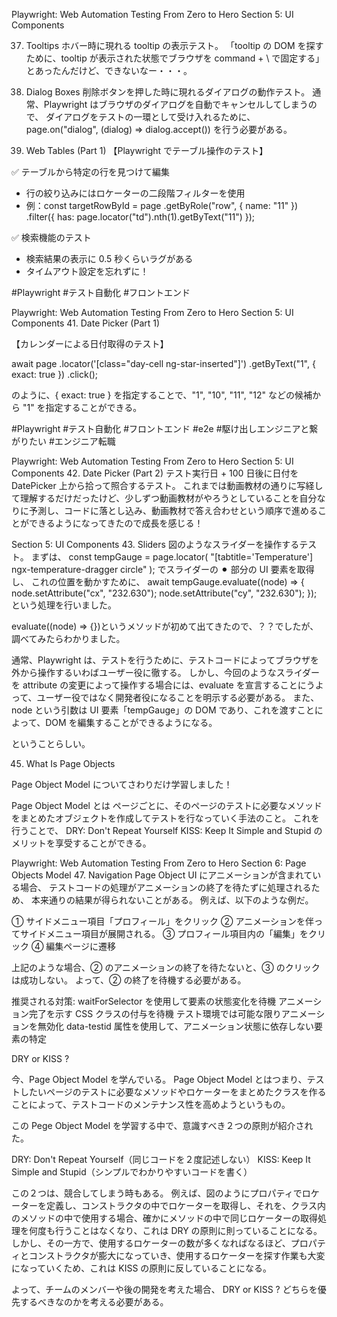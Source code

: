 Playwright: Web Automation Testing From Zero to Hero
Section 5: UI Components

37. Tooltips
    ホバー時に現れる tooltip の表示テスト。
    「tooltip の DOM を探すために、tooltip が表示された状態でブラウザを command + \ で固定する」
    とあったんだけど、できないなー・・・。

38. Dialog Boxes
    削除ボタンを押した時に現れるダイアログの動作テスト。
    通常、Playwright はブラウザのダイアログを自動でキャンセルしてしまうので、
    ダイアログをテストの一環として受け入れるために、
    page.on("dialog", (dialog) => dialog.accept()) を行う必要がある。

39. Web Tables (Part 1)
    【Playwright でテーブル操作のテスト】

✅ テーブルから特定の行を見つけて編集

- 行の絞り込みにはロケーターの二段階フィルターを使用
- 例：const targetRowById = page
  .getByRole("row", { name: "11" })
  .filter({ has: page.locator("td").nth(1).getByText("11") });

✅ 検索機能のテスト

- 検索結果の表示に 0.5 秒くらいラグがある
- タイムアウト設定を忘れずに！

#Playwright #テスト自動化 #フロントエンド

Playwright: Web Automation Testing From Zero to Hero
Section 5: UI Components 41. Date Picker (Part 1)

【カレンダーによる日付取得のテスト】

await page
.locator('[class="day-cell ng-star-inserted"]')
.getByText("1", { exact: true })
.click();

のように、{ exact: true } を指定することで、"1", "10", "11", "12" などの候補から
"1" を指定することができる。

#Playwright #テスト自動化 #フロントエンド #e2e #駆け出しエンジニアと繋がりたい #エンジニア転職

Playwright: Web Automation Testing From Zero to Hero
Section 5: UI Components 42. Date Picker (Part 2)
テスト実行日 + 100 日後に日付を DatePicker 上から拾って照合するテスト。
これまでは動画教材の通りに写経して理解するだけだったけど、少しずつ動画教材がやろうとしていることを自分なりに予測し、コードに落とし込み、動画教材で答え合わせという順序で進めることができるようになってきたので成長を感じる！

Section 5: UI Components 43. Sliders
図のようなスライダーを操作するテスト。
まずは、
const tempGauge = page.locator(
"[tabtitle='Temperature'] ngx-temperature-dragger circle"
);
でスライダーの ⚫︎ 部分の UI 要素を取得し、
これの位置を動かすために、
await tempGauge.evaluate((node) => {
node.setAttribute("cx", "232.630");
node.setAttribute("cy", "232.630");
});
という処理を行いました。

evaluate((node) => {})というメソッドが初めて出てきたので、？？でしたが、調べてみたらわかりました。

通常、Playwright は、テストを行うために、テストコードによってブラウザを外から操作するいわばユーザー役に徹する。
しかし、今回のようなスライダーを attribute の変更によって操作する場合には、evaluate を宣言することにうよって、ユーザー役ではなく開発者役になることを明示する必要がある。
また、node という引数は UI 要素「tempGauge」の DOM であり、これを渡すことによって、DOM を編集することができるようになる。

ということらしい。

45. What Is Page Objects

Page Object Model についてさわりだけ学習しました！

Page Object Model とは
ページごとに、そのページのテストに必要なメソッドをまとめたオブジェクトを作成してテストを行なっていく手法のこと。
これを行うことで、
DRY: Don't Repeat Yourself
KISS: Keep It Simple and Stupid
のメリットを享受することができる。

Playwright: Web Automation Testing From Zero to Hero
Section 6: Page Objects Model 47. Navigation Page Object
UI にアニメーションが含まれている場合、
テストコードの処理がアニメーションの終了を待たずに処理されるため、
本来通りの結果が得られないことがある。
例えば、以下のような例だ。

① サイドメニュー項目「プロフィール」をクリック
② アニメーションを伴ってサイドメニュー項目が展開される。
③ プロフィール項目内の「編集」をクリック
④ 編集ページに遷移

上記のような場合、② のアニメーションの終了を待たないと、③ のクリックは成功しない。
よって、② の終了を待機する必要がある。

推奨される対策:
waitForSelector を使用して要素の状態変化を待機
アニメーション完了を示す CSS クラスの付与を待機
テスト環境では可能な限りアニメーションを無効化
data-testid 属性を使用して、アニメーション状態に依存しない要素の特定

DRY or KISS ?

今、Page Object Model を学んでいる。
Page Object Model とはつまり、テストしたいページのテストに必要なメソッドやロケーターをまとめたクラスを作ることによって、テストコードのメンテナンス性を高めようというもの。

この Pege Object Model を学習する中で、意識すべき２つの原則が紹介された。

DRY: Don't Repeat Yourself（同じコードを２度記述しない）
KISS: Keep It Simple and Stupid（シンプルでわかりやすいコードを書く）

この２つは、競合してしまう時もある。
例えば、図のようにプロパティでロケーターを定義し、コンストラクタの中でロケーターを取得し、それを、クラス内のメソッドの中で使用する場合、確かにメソッドの中で同じロケーターの取得処理を何度も行うことはなくなり、これは DRY の原則に則っていることになる。
しかし、その一方で、使用するロケーターの数が多くなればなるほど、プロパティとコンストラクタが膨大になっていき、使用するロケーターを探す作業も大変になっていくため、これは KISS の原則に反していることになる。

よって、チームのメンバーや後の開発を考えた場合、
DRY or KISS ?
どちらを優先するべきなのかを考える必要がある。
